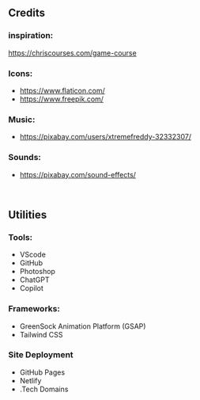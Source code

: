 ## Credits


### inspiration:
https://chriscourses.com/game-course

### Icons:
- https://www.flaticon.com/
- https://www.freepik.com/

### Music:
- https://pixabay.com/users/xtremefreddy-32332307/

### Sounds:
- https://pixabay.com/sound-effects/

<br>

## Utilities

### Tools:
* VScode
* GitHub
* Photoshop
* ChatGPT
* Copilot

### Frameworks:
* GreenSock Animation Platform (GSAP)
* Tailwind CSS

### Site Deployment
*  GitHub Pages
*  Netlify
* .Tech Domains


